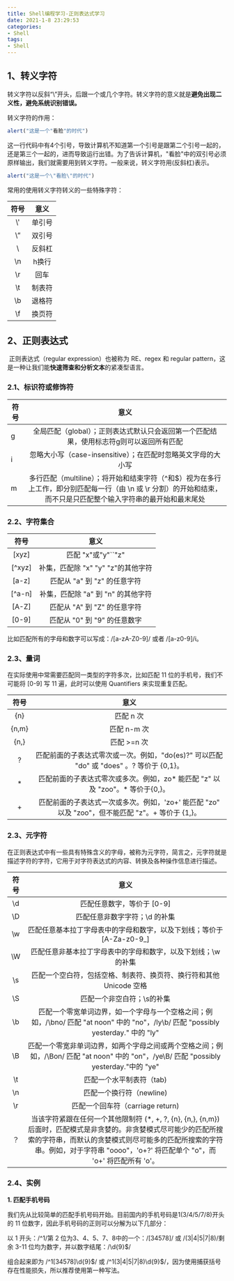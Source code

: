 ```yaml
---
title: Shell编程学习-正则表达式学习
date: 2021-1-8 23:29:53
categories:
- Shell
tags:
- Shell
---
```


## 1、转义字符

​       转义字符以反斜“\”开头，后跟一个或几个字符。转义字符的意义就是**避免出现二义性，避免系统识别错误。**

转义字符的作用：

```javascript
alert("这是一个"看脸"的时代")
```

这一行代码中有4个引号，导致计算机不知道第一个引号是跟第二个引号一起的，还是第三个一起的，进而导致运行出错。为了告诉计算机，"看脸"中的双引号必须原样输出，我们就需要用到转义字符。一般来说，转义字符用\(反斜杠)表示。

```javascript
alert("这是一个\"看脸\"的时代")
```

常用的使用转义字符转义的一些特殊字符：

| 符号 |  意义  |
| :--: | :----: |
| \\'  | 单引号 |
|  \“  | 双引号 |
|  \\  | 反斜杠 |
|  \n  | h换行  |
|  \r  |  回车  |
|  \t  | 制表符 |
|  \b  | 退格符 |
|  \f  | 换页符 |

## 2、正则表达式

​    正则表达式（regular expression）也被称为 RE、regex 和 regular pattern，这是一种让我们能**快速筛查和分析文本**的紧凑型语言。

### 2.1、标识符或修饰符

| 符号 |                             意义                             |
| ---- | :----------------------------------------------------------: |
| g    | 全局匹配（global）；正则表达式默认只会返回第一个匹配结果，使用标志符g则可以返回所有匹配 |
| i    | 忽略大小写（case-insensitive）；在匹配时忽略英文字母的大小写 |
| m    | 多行匹配（multiline）；将开始和结束字符（^和$）视为在多行上工作，即分别匹配每一行（由 \n 或 \r 分割）的开始和结束，而不只是只匹配整个输入字符串的最开始和最末尾处 |

### 2.2、字符集合

|  符号  |                意义                |
| :----: | :--------------------------------: |
| [xyz]  |         匹配 "x"或"y"``"z"         |
| [^xyz] | 补集，匹配除 "x" "y" "z"的其他字符 |
| [a-z]  |    匹配从 "a" 到 "z" 的任意字符    |
| [^a-n] | 补集，匹配除 "a" 到 "n" 的其他字符 |
| [A-Z]  |    匹配从 "A" 到 "Z" 的任意字符    |
| [0-9]  |    匹配从 "0" 到 "9" 的任意数字    |

 比如匹配所有的字母和数字可以写成：/[a-zA-Z0-9]/ 或者 /[a-z0-9]/i。

### 2.3、量词

在实际使用中常需要匹配同一类型的字符多次，比如匹配 11 位的手机号，我们不可能将 [0-9] 写 11 遍，此时可以使用 Quantifiers 来实现重复匹配。

| 符号  |                             意义                             |
| :---: | :----------------------------------------------------------: |
|  {n}  |                          匹配 n 次                           |
| {n,m} |                         匹配 n-m 次                          |
| {n,}  |                         匹配 >=n 次                          |
|   ?   | 匹配前面的子表达式零次或一次。例如，"do(es)?" 可以匹配 "do" 或 "does" 。? 等价于 {0,1}。 |
|   *   | 匹配前面的子表达式零次或多次。例如，zo* 能匹配 "z" 以及 "zoo"。* 等价于{0,}。 |
|   +   | 匹配前面的子表达式一次或多次。例如，'zo+' 能匹配 "zo" 以及 "zoo"，但不能匹配 "z"。+ 等价于 {1,}。 |

### 2.3、元字符

在正则表达式中有一些具有特殊含义的字母，被称为元字符，简言之，元字符就是描述字符的字符，它用于对字符表达式的内容、转换及各种操作信息进行描述。

| 符号 |                             意义                             |
| :--: | :----------------------------------------------------------: |
|  \d  |                  匹配任意数字，等价于 [0-9]                  |
|  \D  |                匹配任意非数字字符；\d 的补集                 |
|  \w  | 匹配任意基本拉丁字母表中的字母和数字，以及下划线；等价于 [A-Za-z0-9_] |
|  \W  | 匹配任意非基本拉丁字母表中的字母和数字，以及下划线；\w 的补集 |
|  \s  | 匹配一个空白符，包括空格、制表符、换页符、换行符和其他 Unicode 空格 |
|  \S  |                  匹配一个非空白符；\s的补集                  |
|  \b  | 匹配一个零宽单词边界，如一个字母与一个空格之间；例如，/\bno/ 匹配 "at noon" 中的 "no"，/ly\b/ 匹配 "possibly yesterday." 中的 "ly" |
|  \B  | 匹配一个零宽非单词边界，如两个字母之间或两个空格之间；例如，/\Bon/ 匹配 "at noon" 中的 "on"，/ye\B/ 匹配 "possibly yesterday."中的 "ye" |
|  \t  |                   匹配一个水平制表符（tab)                   |
|  \n  |                   匹配一个换行符（newline)                   |
|  \r  |               匹配一个回车符（carriage return)               |
|  ？  | 当该字符紧跟在任何一个其他限制符 (*, +, ?, {n}, {n,}, {n,m}) 后面时，匹配模式是非贪婪的。非贪婪模式尽可能少的匹配所搜索的字符串，而默认的贪婪模式则尽可能多的匹配所搜索的字符串。例如，对于字符串 "oooo"，'o+?' 将匹配单个 "o"，而 'o+' 将匹配所有 'o'。 |



### 2.4、实例

**1. 匹配手机号码**

我们先从比较简单的匹配手机号码开始。目前国内的手机号码是1(3/4/5/7/8)开头的 11 位数字，因此手机号码的正则可以分解为以下几部分：

以 1 开头：/^1/第 2 位为3、4、5、7、8中的一个：/[34578]/ 或 /(3|4|5|7|8)/剩余 3-11 位均为数字，并以数字结尾：/\d{9}$/

组合起来即为 /^1[34578]\d{9}$/ 或 /^1(3|4|5|7|8)\d{9}$/，因为使用捕获括号存在性能损失，所以推荐使用第一种写法。





###   
